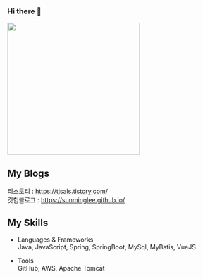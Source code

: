 ### Hi there 👋

<a href="https://solved.ac/tjsals13"><img src="http://mazassumnida.wtf/api/v2/generate_badge?boj=tjsals13" width=300px/></a>

## My Blogs
티스토리 : https://tjsals.tistory.com/  
깃헙블로그 : https://sunminglee.github.io/

## My Skills
- Languages & Frameworks  
  Java, JavaScript, Spring, SpringBoot, MySql, MyBatis, VueJS  
  
- Tools  
  GitHub, AWS, Apache Tomcat
<!--
**sunmingLee/sunmingLee** is a ✨ _special_ ✨ repository because its `README.md` (this file) appears on your GitHub profile.

Here are some ideas to get you started:

- 🔭 I’m currently working on ...
- 🌱 I’m currently learning ...
- 👯 I’m looking to collaborate on ...
- 🤔 I’m looking for help with ...
- 💬 Ask me about ...
- 📫 How to reach me: ...
- 😄 Pronouns: ...
- ⚡ Fun fact: ...
-->
